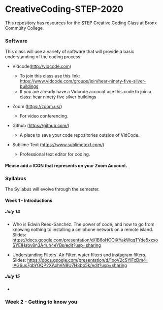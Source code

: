 # CreativeCoding-STEP-2020

This repository has resources for the STEP Creative Coding Class at Bronx Commuity College. 

### Software
This class will use a variety of software that will provide a basic understanding of the coding process.  

- Vidcode(http://vidcode.com) 
  - To join this class use this link: https://www.vidcode.com/groups/join/hear-ninety-five-silver-buildings 
  - If you are already have a Vidcode account use this code to join a class:  hear ninety five silver buildings

- Zoom (https://zoom.us/) 
    - For video conferencing. 

- Github (https://github.com/)
    - A place to save your code repositories outside of VidCode. 

- Sublime Text (https://www.sublimetext.com/)  
  - Professional text editor for coding.   


#### Please add a ICON that represents on your Zoom Account. 

### Syllabus 
The Syllabus will evolve through the semester. 

#### Week 1 - Introductions
##### July 14
- Who is Edwin Reed-Sanchez. The power of code, and how to go from knowing nothing to installing a cellphone network on a remote island. Slides: https://docs.google.com/presentation/d/1B6oHCOiXYakWqqTYde5xxxoSYElHabv8n3A4uh4eYBs/edit?usp=sharing  

- Understanding Filters.  Air Filter, water filters and instagram filters.  Slides: https://docs.google.com/presentation/d/1ooV2cSYlFcDm4-lAG6us7gbYGQP2XAxhVN8U7H3bb5k/edit?usp=sharing

##### July 15
- 


### Week 2 - Getting to know you